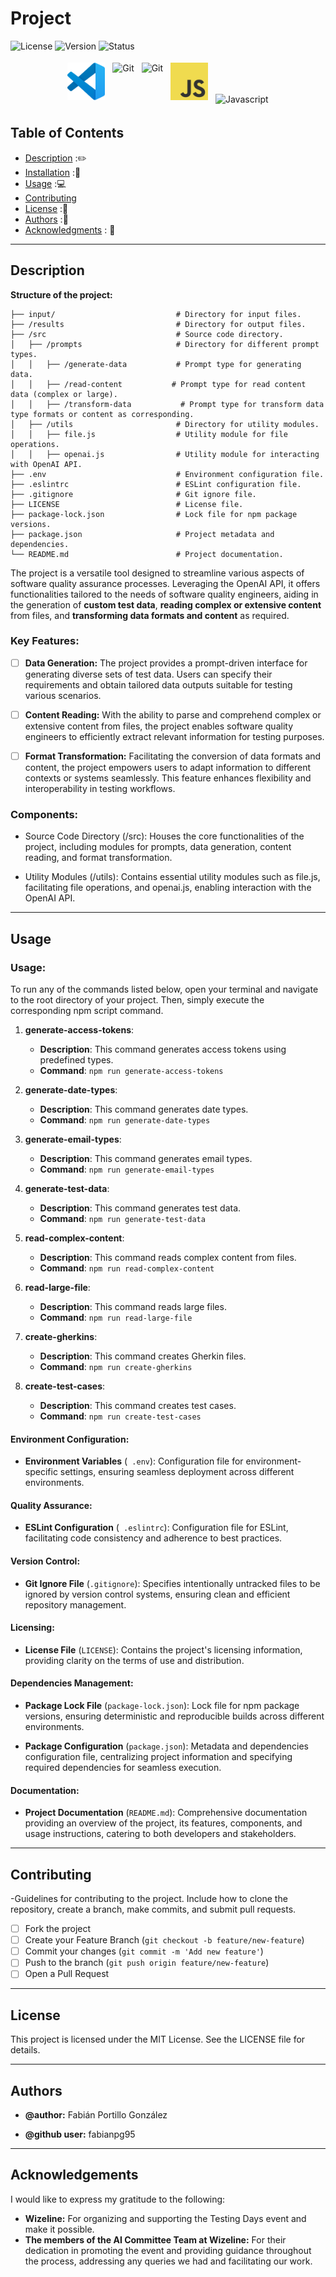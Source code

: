 # Project

![License](https://img.shields.io/badge/license-MIT-blue.svg)
![Version](https://img.shields.io/badge/version-1.0.0-brightgreen.svg)
![Status](https://img.shields.io/badge/status-active-success.svg)

<p align="center">
<img src="https://raw.githubusercontent.com/github/explore/80688e429a7d4ef2fca1e82350fe8e3517d3494d/topics/visual-studio-code/visual-studio-code.png" alt="VS Code" height="60" width="60" style="vertical-align:top; margin:4px"> <!-- VS Code -->
<img src="https://raw.githubusercontent.com/jmnote/z-icons/master/svg/git.svg" alt="Git" height="60" width="60" style="vertical-align:top; margin:4px">  <!-- Git -->
<img src="https://pngset.com/images/github-logo-label-text-symbol-transparent-png-2425199.png" alt="Git" height="60" width="60" style="vertical-align:top; margin:4px">  <!-- Github -->
<img src="https://raw.githubusercontent.com/github/explore/80688e429a7d4ef2fca1e82350fe8e3517d3494d/topics/javascript/javascript.png" alt="Javascript" height="60" width="60" style="; margin:4px"> <!-- Javascript -->
<img src="https://cdn-3.expansion.mx/dims4/default/1e07859/2147483647/strip/true/crop/1800x1221+0+0/resize/1800x1221!/format/webp/quality/80/?url=https%3A%2F%2Fcdn-3.expansion.mx%2F25%2F18%2Fe7adcf924adabd501df2e60e9e24%2Fopenai-detector-deepfakes.jpeg" alt="Javascript" height="60" width="60" style="; margin:4px"> <!-- Open AI -->
</p>

## Table of Contents

- [Description](#description) ::pencil2:
- [Installation](#installation) ::electric_plug:
- [Usage](#usage) ::computer:
- [Contributing](#contributing)
- [License](#license) ::page_with_curl:
- [Authors](#authors) ::busts_in_silhouette:
- [Acknowledgments](#acknowledgments) : :pray:

___
## Description

**Structure of the project:**

```
├── input/                           # Directory for input files.
├── /results                         # Directory for output files.
├── /src                             # Source code directory.
│   ├── /prompts                     # Directory for different prompt types.
│   │   ├── /generate-data           # Prompt type for generating data.
│   │   ├── /read-content           # Prompt type for read content data (complex or large).
│   │   ├── /transform-data           # Prompt type for transform data type formats or content as corresponding.
│   ├── /utils                       # Directory for utility modules.
│   │   ├── file.js                  # Utility module for file operations.
│   │   ├── openai.js                # Utility module for interacting with OpenAI API.
├── .env                             # Environment configuration file.
├── .eslintrc                        # ESLint configuration file.
├── .gitignore                       # Git ignore file.
├── LICENSE                          # License file.
├── package-lock.json                # Lock file for npm package versions.
├── package.json                     # Project metadata and dependencies.
└── README.md                        # Project documentation.
```

The project is a versatile tool designed to streamline various aspects of software quality assurance processes. Leveraging the OpenAI API, it offers functionalities tailored to the needs of software quality engineers, aiding in the generation of **custom test data**, **reading complex or extensive content** from files, and **transforming data formats and content** as required.

### **Key Features:**

- [ ] **Data Generation:** The project provides a prompt-driven interface for generating diverse sets of test data. Users can specify their requirements and obtain tailored data outputs suitable for testing various scenarios.

- [ ] **Content Reading:** With the ability to parse and comprehend complex or extensive content from files, the project enables software quality engineers to efficiently extract relevant information for testing purposes.

- [ ] **Format Transformation:** Facilitating the conversion of data formats and content, the project empowers users to adapt information to different contexts or systems seamlessly. This feature enhances flexibility and interoperability in testing workflows.

### Components:

- Source Code Directory (/src): Houses the core functionalities of the project, including modules for prompts, data generation, content reading, and format transformation.

- Utility Modules (/utils): Contains essential utility modules such as file.js, facilitating file operations, and openai.js, enabling interaction with the OpenAI API.
___
## Usage

### Usage:

To run any of the commands listed below, open your terminal and navigate to the root directory of your project. Then, simply execute the corresponding npm script command.


1. **generate-access-tokens**:
   - **Description**: This command generates access tokens using predefined types.
   - **Command**: `npm run generate-access-tokens`

2. **generate-date-types**:
   - **Description**: This command generates date types.
   - **Command**: `npm run generate-date-types`

3. **generate-email-types**:
   - **Description**: This command generates email types.
   - **Command**: `npm run generate-email-types`

4. **generate-test-data**:
   - **Description**: This command generates test data.
   - **Command**: `npm run generate-test-data`

5. **read-complex-content**:
   - **Description**: This command reads complex content from files.
   - **Command**: `npm run read-complex-content`

6. **read-large-file**:
   - **Description**: This command reads large files.
   - **Command**: `npm run read-large-file`

7. **create-gherkins**:
   - **Description**: This command creates Gherkin files.
   - **Command**: `npm run create-gherkins`

8. **create-test-cases**:
   - **Description**: This command creates test cases.
   - **Command**: `npm run create-test-cases`




#### Environment Configuration:

- **Environment Variables** (` .env`): Configuration file for environment-specific settings, ensuring seamless deployment across different environments.

#### Quality Assurance:

- **ESLint Configuration** (` .eslintrc`): Configuration file for ESLint, facilitating code consistency and adherence to best practices.

#### Version Control:

- **Git Ignore File** (`.gitignore`): Specifies intentionally untracked files to be ignored by version control systems, ensuring clean and efficient repository management.

#### Licensing:

- **License File** (`LICENSE`): Contains the project's licensing information, providing clarity on the terms of use and distribution.

#### Dependencies Management:

- **Package Lock File** (`package-lock.json`): Lock file for npm package versions, ensuring deterministic and reproducible builds across different environments.

- **Package Configuration** (`package.json`): Metadata and dependencies configuration file, centralizing project information and specifying required dependencies for seamless execution.

#### Documentation:

- **Project Documentation** (`README.md`): Comprehensive documentation providing an overview of the project, its features, components, and usage instructions, catering to both developers and stakeholders.


___
## Contributing

-Guidelines for contributing to the project. Include how to clone the repository, create a branch, make commits, and submit pull requests.

- [ ] Fork the project
- [ ] Create your Feature Branch (`git checkout -b feature/new-feature`)
- [ ] Commit your changes (`git commit -m 'Add new feature'`)
- [ ] Push to the branch (`git push origin feature/new-feature`)
- [ ] Open a Pull Request

___
## License
This project is licensed under the MIT License. See the LICENSE file for details.

___
## Authors

* **@author:** Fabián Portillo González 

* **@github user:** fabianpg95

___
## Acknowledgements

I would like to express my gratitude to the following:

- **Wizeline:** For organizing and supporting the Testing Days event and make it possible.
- **The members of the AI Committee Team at Wizeline:** For their dedication in promoting the event and providing guidance throughout the process, addressing any queries we had and facilitating our work.
